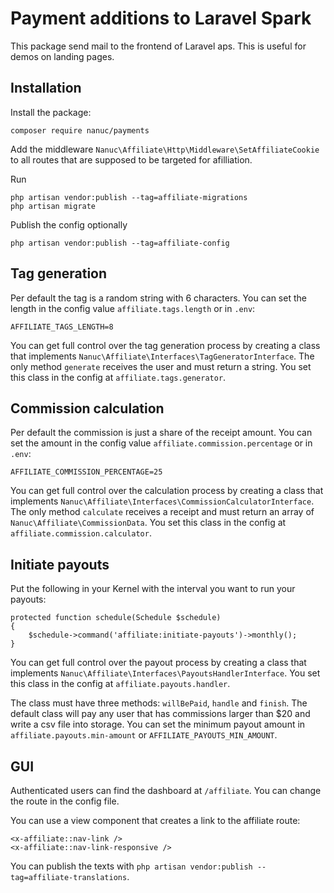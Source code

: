 # Payment additions to Laravel Spark
This package send mail to the frontend of Laravel aps. This is useful for demos on landing pages.

## Installation
Install the package:
```
composer require nanuc/payments
```

Add the middleware `Nanuc\Affiliate\Http\Middleware\SetAffiliateCookie` to all routes that are supposed to be targeted for afilliation.

Run
```
php artisan vendor:publish --tag=affiliate-migrations
php artisan migrate
```

Publish the config optionally
```
php artisan vendor:publish --tag=affiliate-config
```

## Tag generation
Per default the tag is a random string with 6 characters. You can set the length in the config value `affiliate.tags.length` or in `.env`:
```
AFFILIATE_TAGS_LENGTH=8
```
You can get full control over the tag generation process by creating a class that implements `Nanuc\Affiliate\Interfaces\TagGeneratorInterface`. The only method `generate` receives the user and must return a string. You set this class in the config at `affiliate.tags.generator`.


## Commission calculation
Per default the commission is just a share of the receipt amount. You can set the amount in the config value `affiliate.commission.percentage` or in `.env`:
```
AFFILIATE_COMMISSION_PERCENTAGE=25
```
You can get full control over the calculation process by creating a class that implements `Nanuc\Affiliate\Interfaces\CommissionCalculatorInterface`. The only method `calculate` receives a receipt and must return an array of `Nanuc\Affiliate\CommissionData`. You set this class in the config at `affiliate.commission.calculator`.   

## Initiate payouts
Put the following in your Kernel with the interval you want to run your payouts:
```
protected function schedule(Schedule $schedule)
{
    $schedule->command('affiliate:initiate-payouts')->monthly();
}
```

You can get full control over the payout process by creating a class that implements `Nanuc\Affiliate\Interfaces\PayoutsHandlerInterface`. You set this class in the config at `affiliate.payouts.handler`.

The class must have three methods: `willBePaid`, `handle` and `finish`. The default class will pay any user that has commissions larger than $20 and write a csv file into storage.
You can set the minimum payout amount in `affiliate.payouts.min-amount` or `AFFILIATE_PAYOUTS_MIN_AMOUNT`.

## GUI
Authenticated users can find the dashboard at `/affiliate`. You can change the route in the config file.

You can use a view component that creates a link to the affiliate route:
```
<x-affiliate::nav-link />
<x-affiliate::nav-link-responsive />
```

You can publish the texts with `php artisan vendor:publish --tag=affiliate-translations`.